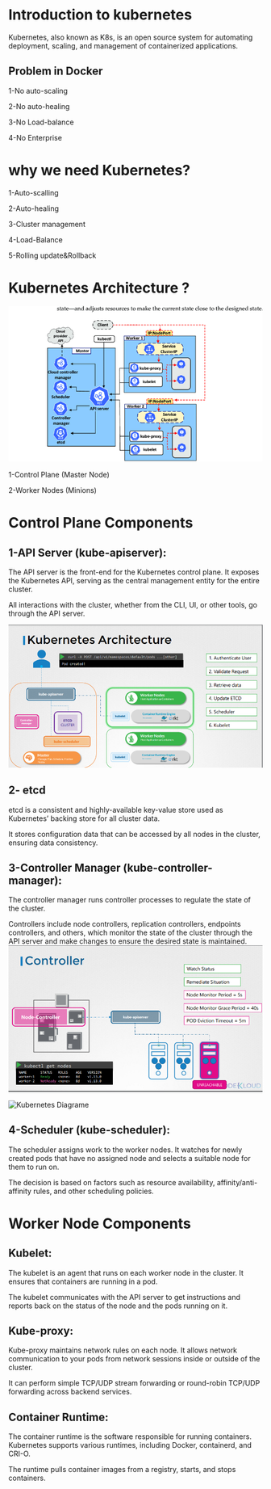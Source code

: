 # Introduction to kubernetes
Kubernetes, also known as K8s, is an open source system for automating deployment, scaling, and management of containerized applications.
## Problem in Docker
1-No auto-scaling

2-No auto-healing

3-No Load-balance

4-No Enterprise

# why we need Kubernetes?
1-Auto-scalling

2-Auto-healing

3-Cluster management

4-Load-Balance

5-Rolling update&Rollback

# Kubernetes Architecture ?
![Kubernetes Diagrame](../pictures/Kubernetes-architecture-diagrame.png)

1-Control Plane (Master Node)

2-Worker Nodes (Minions)
 # Control Plane Components 

 ## 1-API Server (kube-apiserver):

The API server is the front-end for the Kubernetes control plane. It exposes the Kubernetes API, serving as the central management entity for the entire cluster.

All interactions with the cluster, whether from the CLI, UI, or other tools, go through the API server.

![Kubernetes Diagrame](../pictures/kubeapi-server.PNG)

## 2- etcd

etcd is a consistent and highly-available key-value store used as Kubernetes’ backing store for all cluster data.

It stores configuration data that can be accessed by all nodes in the cluster, ensuring data consistency.

## 3-Controller Manager (kube-controller-manager):

The controller manager runs controller processes to regulate the state of the cluster.

Controllers include node controllers, replication controllers, endpoints controllers, and others, which monitor the state of the cluster through the API server and make changes to ensure the desired state is maintained.![Kubernetes Diagrame](../pictures/controller.PNG)

![Kubernetes Diagrame](../pictures/controller2.PNG)

## 4-Scheduler (kube-scheduler):

The scheduler assigns work to the worker nodes. It watches for newly created pods that have no assigned node and selects a suitable node for them to run on.

The decision is based on factors such as resource availability, affinity/anti-affinity rules, and other scheduling policies.

# Worker Node Components 

## Kubelet:

The kubelet is an agent that runs on each worker node in the cluster. It ensures that containers are running in a pod.

The kubelet communicates with the API server to get instructions and reports back on the status of the node and the pods running on it.

## Kube-proxy:

Kube-proxy maintains network rules on each node. It allows network communication to your pods from network sessions inside or outside of the cluster.

It can perform simple TCP/UDP stream forwarding or round-robin TCP/UDP forwarding across backend services.

## Container Runtime:

The container runtime is the software responsible for running containers. Kubernetes supports various runtimes, including Docker, containerd, and CRI-O.

The runtime pulls container images from a registry, starts, and stops containers.



